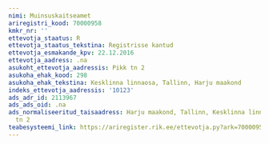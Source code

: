 ```yaml
---
nimi: Muinsuskaitseamet
ariregistri_kood: 70000958
kmkr_nr: ''
ettevotja_staatus: R
ettevotja_staatus_tekstina: Registrisse kantud
ettevotja_esmakande_kpv: 22.12.2016
ettevotja_aadress: .na
asukoht_ettevotja_aadressis: Pikk tn 2
asukoha_ehak_kood: 298
asukoha_ehak_tekstina: Kesklinna linnaosa, Tallinn, Harju maakond
indeks_ettevotja_aadressis: '10123'
ads_adr_id: 2113967
ads_ads_oid: .na
ads_normaliseeritud_taisaadress: Harju maakond, Tallinn, Kesklinna linnaosa, Pikk
  tn 2
teabesysteemi_link: https://ariregister.rik.ee/ettevotja.py?ark=70000958&ref=rekvisiidid
---
```

